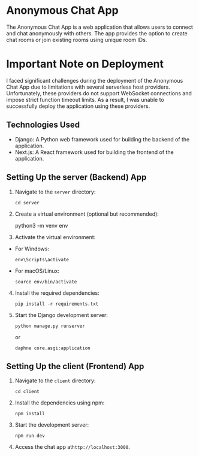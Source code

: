 
# Anonymous Chat App

The Anonymous Chat App is a web application that allows users to connect and chat anonymously with others. The app provides the option to create chat rooms or join existing rooms using unique room IDs.

# Important Note on Deployment

I faced significant challenges during the deployment of the Anonymous Chat App due to limitations with several serverless host providers. Unfortunately, these providers do not support WebSocket connections and impose strict function timeout limits. As a result, I was unable to successfully deploy the application using these providers.

## Technologies Used

- Django: A Python web framework used for building the backend of the application.
- Next.js: A React framework used for building the frontend of the application.

## Setting Up the server (Backend) App

1. Navigate to the `server` directory:
	 ```
	 cd server 
	 ```

2. Create a virtual environment (optional but recommended):

    python3 -m venv env

3. Activate the virtual environment:
- For Windows:
  ```
  env\Scripts\activate
  ```
- For macOS/Linux:
  ```
  source env/bin/activate
  ```

4. Install the required dependencies:
	 ```
	 pip install -r requirements.txt
	  ```
6. Start the Django development server:
	 ```
	 python manage.py runserver
	  ```
	 or 
	  ```
	  daphne core.asgi:application 
	  ```

## Setting Up the client (Frontend) App

1. Navigate to the `client` directory:
     ```
     cd client
      ```
2. Install the dependencies using npm:
	 ```
	 npm install
	 ```
3. Start the development server:
	 ```
	 npm run dev
	 ```
4. Access the chat app at`http://localhost:3000`.







